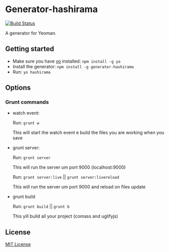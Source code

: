 # Generator-hashirama
[![Build Status](https://secure.travis-ci.org/tisvasconcelos/generator-hashirama.png?branch=master)](https://travis-ci.org/tisvasconcelos/generator-hashirama)

A generator for Yeoman.

## Getting started
- Make sure you have [yo](https://github.com/yeoman/yo) installed:
    `npm install -g yo`
- Install the generator: `npm install -g generator-hashirama`
- Run: `yo hashirama`

## Options

### Grunt commands

- watch event:

	Run: `grunt w`

	This will start the watch event e build the files you are working when you save

- grunt server:

	Run: `grunt server`

	This will run the server um port 9000 (localhost:9000)

	Run: `grunt server:live` || `grunt server:livereload`

	This will run the server um port 9000 and reload on files update


- grunt build

	Run: `grunt build` || `grunt b`

	This yill build all your project (comass and uglifyjs)

## License
[MIT License](http://en.wikipedia.org/wiki/MIT_License)
